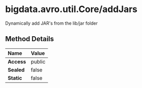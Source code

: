[//]: #  (Copyright 2017, The MathWorks, Inc.)
# bigdata.avro.util.Core/addJars  
  
  Dynamically add JAR's from the lib/jar folder  
    

## Method Details  

Name | Value
:------------------- | :----------------------------------------------------------------  
**Access** | public  
**Sealed** | false  
**Static** |false  

